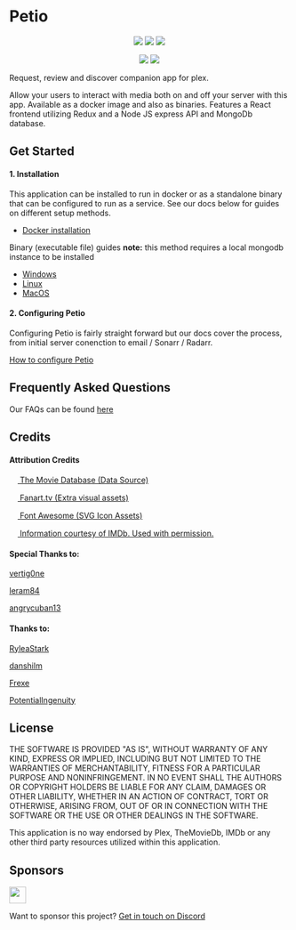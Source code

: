 # Petio

<p align="center">
  <img src="https://img.shields.io/github/package-json/v/petio-team/petio/master?label=Latest">
  <img src="https://img.shields.io/github/package-json/v/petio-team/petio/preview?label=Preview">
  <img src="https://img.shields.io/github/package-json/v/petio-team/petio/dev?label=Development">
</p>

<p align="center">
  <a href="https://discord.gg/bseGmrUd3N" target="_blank"><img src="https://img.shields.io/discord/722180802871427104?label=Discord"></a>
  <a href="https://www.reddit.com/r/Petio/" target="_blank"><img src="https://img.shields.io/reddit/subreddit-subscribers/petio?label=Reddit"></a>
</p>

Request, review and discover companion app for plex.

Allow your users to interact with media both on and off your server with this app. Available as a docker image and also as binaries. Features a React frontend utilizing Redux and a Node JS express API and MongoDb database.

<h2>Get Started</h2>

<h4>1. Installation</h4>
This application can be installed to run in docker or as a standalone binary that can be configured to run as a service. See our docs below for guides on different setup methods.
<ul><li>
<p><a target="_blank" href="https://github.com/petio-team/petio-docs/wiki/Docker">Docker installation</a></p>
  </li></ul>

Binary (executable file) guides
**note:** this method requires a local mongodb instance to be installed
<ul>
<li><a target="_blank" href="https://github.com/petio-team/petio-docs/wiki/Windows">Windows</a> </li>
<li><a target="_blank" href="https://github.com/petio-team/petio-docs/wiki/Linux">Linux</a> </li>
  <li><a target="_blank" href="https://github.com/petio-team/petio-docs/wiki/MacOS">MacOS</a></li>
</ul>

<h4>2. Configuring Petio</h4>
Configuring Petio is fairly straight forward but our docs cover the process, from initial server conenction to email / Sonarr / Radarr.
<p><a target="_blank" href="https://github.com/petio-team/petio-docs/wiki/Configuration">How to configure Petio</a></p>

<h2>Frequently Asked Questions</h2>
<p>Our FAQs can be found <a href="https://github.com/petio-team/petio-docs/wiki/FAQ">here</a></p>

<h2>Credits</h2>
<h4>Attribution Credits</h4>
<p><a target="_blank" href="https://www.themoviedb.org/"><img height="15px" src="https://www.themoviedb.org/assets/2/v4/logos/v2/blue_square_1-5bdc75aaebeb75dc7ae79426ddd9be3b2be1e342510f8202baf6bffa71d7f5c4.svg"/> The Movie Database (Data Source)</a></p>
<p><a target="_blank" href="https://fanart.tv/"><img height="15px" src="https://fanart.tv/wp-content/uploads/2020/08/cropped-logo-32x32.png"/> Fanart.tv (Extra visual assets)</a></p>
<p><a target="_blank" href="https://fontawesome.com/"><img height="15px" src="https://fontawesome.com/images/favicons/favicon-16x16.png"/> Font Awesome (SVG Icon Assets)</a></p>
<p><a target="_blank" href="https://www.imdb.com"><img height="15px" src="https://m.media-amazon.com/images/G/01/IMDb/BG_rectangle._CB1509060989_SY230_SX307_AL_.png"/> Information courtesy of IMDb. Used with permission.</a></p>

<h4>Special Thanks to:</h4>
<p><a target="_blank" href="https://github.com/vertig0ne">vertig0ne</a></p>
<p><a target="_blank" href="https://github.com/leram84">leram84</a></p>
<p><a target="_blank" href="https://github.com/angrycuban13">angrycuban13</a></p>

<h4>Thanks to:</h4>
<p><a target="_blank" href="https://github.com/RyleaStark">RyleaStark</a></p>
<p><a target="_blank" href="https://github.com/danshilm">danshilm</a></p>
<p><a target="_blank" href="https://github.com/MasterFrexe">Frexe</a></p>
<p><a target="_blank" href="https://github.com/PotentialIngenuity">PotentialIngenuity</a></p>

<h2>License</h2>

THE SOFTWARE IS PROVIDED "AS IS", WITHOUT WARRANTY OF ANY KIND, EXPRESS OR
IMPLIED, INCLUDING BUT NOT LIMITED TO THE WARRANTIES OF MERCHANTABILITY,
FITNESS FOR A PARTICULAR PURPOSE AND NONINFRINGEMENT. IN NO EVENT SHALL THE
AUTHORS OR COPYRIGHT HOLDERS BE LIABLE FOR ANY CLAIM, DAMAGES OR OTHER
LIABILITY, WHETHER IN AN ACTION OF CONTRACT, TORT OR OTHERWISE, ARISING FROM,
OUT OF OR IN CONNECTION WITH THE SOFTWARE OR THE USE OR OTHER DEALINGS IN THE
SOFTWARE.

This application is no way endorsed by Plex, TheMovieDb, IMDb or any other third party resources utilized within this application.

<h2>Sponsors</h2>
<p><a target="_blank" href="https://versobit.com/"><img src="https://versobit.com/img/logos/logo_black_50h.svg" height="30px" /></a></p>
<p>Want to sponsor this project? <a target="_blank" href="https://discord.gg/bseGmrUd3N">Get in touch on Discord</a></p>
